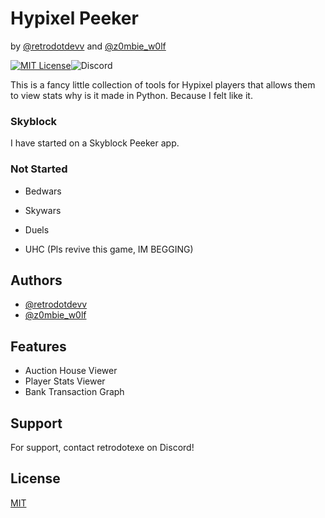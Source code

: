 
# Hypixel Peeker
by [@retrodotdevv](https://www.github.com/retrodotdevv) and [@z0mbie_w0lf](https://www.github.com/z0mbiewolf)

[![MIT License](https://img.shields.io/badge/License-MIT-green.svg)](https://choosealicense.com/licenses/mit/)![Discord](https://img.shields.io/discord/1156750728279367691?label=Discord&color=%23454FBF%20)

This is a fancy little collection of tools for Hypixel players that allows them to view stats why is it made in Python. Because I felt like it.

### Skyblock
I have started on a Skyblock Peeker app.

### Not Started
- Bedwars

- Skywars

- Duels

- UHC (Pls revive this game, IM BEGGING)


## Authors

- [@retrodotdevv](https://www.github.com/retrodotdevv)
- [@z0mbie_w0lf](https://www.github.com/z0mbiewolf)

## Features

- Auction House Viewer
- Player Stats Viewer
- Bank Transaction Graph


## Support

For support, contact retrodotexe on Discord!


## License

[MIT](https://choosealicense.com/licenses/mit/)


